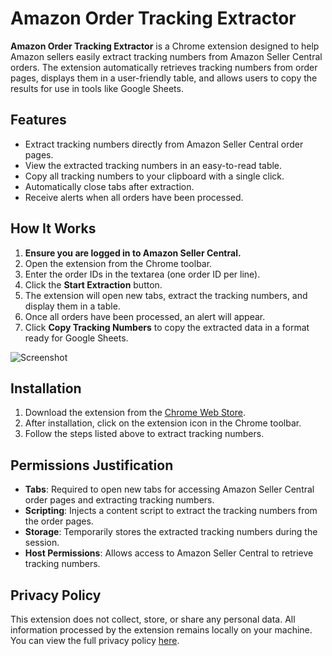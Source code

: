 # Amazon Order Tracking Extractor

**Amazon Order Tracking Extractor** is a Chrome extension designed to help Amazon sellers easily extract tracking numbers from Amazon Seller Central orders. The extension automatically retrieves tracking numbers from order pages, displays them in a user-friendly table, and allows users to copy the results for use in tools like Google Sheets.

## Features

- Extract tracking numbers directly from Amazon Seller Central order pages.
- View the extracted tracking numbers in an easy-to-read table.
- Copy all tracking numbers to your clipboard with a single click.
- Automatically close tabs after extraction.
- Receive alerts when all orders have been processed.

## How It Works

1. **Ensure you are logged in to Amazon Seller Central.**
2. Open the extension from the Chrome toolbar.
3. Enter the order IDs in the textarea (one order ID per line).
4. Click the **Start Extraction** button.
5. The extension will open new tabs, extract the tracking numbers, and display them in a table.
6. Once all orders have been processed, an alert will appear.
7. Click **Copy Tracking Numbers** to copy the extracted data in a format ready for Google Sheets.

![Screenshot](screenshots/screenshot2.png)

## Installation

1. Download the extension from the [Chrome Web Store](#).
2. After installation, click on the extension icon in the Chrome toolbar.
3. Follow the steps listed above to extract tracking numbers.

## Permissions Justification

- **Tabs**: Required to open new tabs for accessing Amazon Seller Central order pages and extracting tracking numbers.
- **Scripting**: Injects a content script to extract the tracking numbers from the order pages.
- **Storage**: Temporarily stores the extracted tracking numbers during the session.
- **Host Permissions**: Allows access to Amazon Seller Central to retrieve tracking numbers.

## Privacy Policy

This extension does not collect, store, or share any personal data. All information processed by the extension remains locally on your machine. You can view the full privacy policy [here](https://<your-github-username>.github.io/amazon-order-extractor-privacy-policy/privacy-policy.html).

